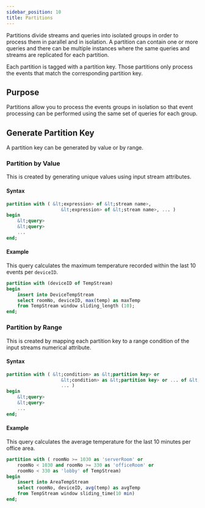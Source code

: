 ```yaml
---
sidebar_position: 10
title: Partitions
---
```


Partitions divide streams and queries into isolated groups in order to process them in parallel and in isolation. A partition can contain one or more queries and there can be multiple instances where the same queries and streams are replicated for each partition.

Each partition is tagged with a partition key. Those partitions only process the events that match the corresponding partition key.

## Purpose

Partitions allow you to process the events groups in isolation so that event processing can be performed using the same set of queries for each group.

## Generate Partition Key

A partition key can be generated by value or by range.

### Partition by Value

This is created by generating unique values using input stream attributes.

#### Syntax

```sql
partition with ( &lt;expression> of &lt;stream name>,
                    &lt;expression> of &lt;stream name>, ... )
begin
    &lt;query>
    &lt;query>
    ...
end;
```

#### Example

This query calculates the maximum temperature recorded within the last 10 events per `deviceID`.

```sql
partition with (deviceID of TempStream)
begin
    insert into DeviceTempStream
    select roomNo, deviceID, max(temp) as maxTemp
    from TempStream window sliding_length (10);
end;
```

### Partition by Range

This is created by mapping each partition key to a range condition of the input streams numerical attribute.

#### Syntax

```sql
partition with ( &lt;condition> as &lt;partition key> or
                    &lt;condition> as &lt;partition key> or ... of &lt;stream name>,
                    ... )
begin
    &lt;query>
    &lt;query>
    ...
end;
```

#### Example

This query calculates the average temperature for the last 10 minutes per office area.

```sql
partition with ( roomNo >= 1030 as 'serverRoom' or
    roomNo < 1030 and roomNo >= 330 as 'officeRoom' or
    roomNo < 330 as 'lobby' of TempStream)
begin
    insert into AreaTempStream
    select roomNo, deviceID, avg(temp) as avgTemp
    from TempStream window sliding_time(10 min)
end;
```  
